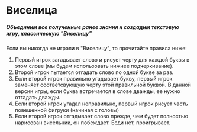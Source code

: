 # Виселица 

##### Объединим все полученные ранее знания  и создадим текстовую игру, классическую "Виселицу" 
Если вы никогда не играли в "Виселицу",  то прочитайте правила ниже:
1. Первый игрок загадывает слово и рисует черту для каждой буквы в этом слове (мы будем использовать нижнее подчеркивание).
2. Второй игрок пытается отгадать слово по одной букве за раз.
3. Если второй игрок правильно угадывает букву, первый игрок заменяет соответсвующую черту этой правильной буквой. В данной версии игры, если буква встречается в слове дважды, ее нужно отгадать дважды.
4. Если второй игрок угадал неправильно, первый игрок рисует часть повешенной фигруки (начиная с головы)
5. Если второй игрок отгадывает слово прежде, чем будет полностью нарисован висельник, он побеждает. Есди нет, проигрывает.